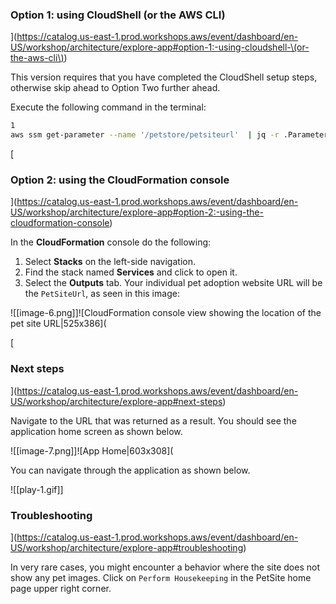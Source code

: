 

### Option 1: using CloudShell (or the AWS CLI)

](https://catalog.us-east-1.prod.workshops.aws/event/dashboard/en-US/workshop/architecture/explore-app#option-1:-using-cloudshell-\(or-the-aws-cli\))

This version requires that you have completed the CloudShell setup steps, otherwise skip ahead to Option Two further ahead.

Execute the following command in the terminal:

```bash
1
aws ssm get-parameter --name '/petstore/petsiteurl'  | jq -r .Parameter.Value
```

[

### Option 2: using the CloudFormation console

](https://catalog.us-east-1.prod.workshops.aws/event/dashboard/en-US/workshop/architecture/explore-app#option-2:-using-the-cloudformation-console)

In the **CloudFormation** console do the following:

1. Select **Stacks** on the left-side navigation.
2. Find the stack named **Services** and click to open it.
3. Select the **Outputs** tab. Your individual pet adoption website URL will be the `PetSiteUrl`, as seen in this image:



![[image-6.png]]![CloudFormation console view showing the location of the pet site URL|525x386](

[

### Next steps

](https://catalog.us-east-1.prod.workshops.aws/event/dashboard/en-US/workshop/architecture/explore-app#next-steps)

Navigate to the URL that was returned as a result. You should see the application home screen as shown below.

![[image-7.png]]![App Home|603x308](

You can navigate through the application as shown below.

![[play-1.gif]]

### Troubleshooting

](https://catalog.us-east-1.prod.workshops.aws/event/dashboard/en-US/workshop/architecture/explore-app#troubleshooting)

In very rare cases, you might encounter a behavior where the site does not show any pet images. Click on `Perform Housekeeping` in the PetSite home page upper right corner.